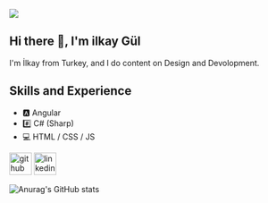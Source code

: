 ![](https://media-exp1.licdn.com/dms/image/C4D16AQFtfFicQhpnWw/profile-displaybackgroundimage-shrink_450_1400/0/1616528347824?e=1623283200&v=beta&t=TVx4wXv2nr4FK5-jNgSX5MCiYuzPwY9BVQD66MRMRmc)

## Hi there 👋, I'm ilkay Gül
I'm İlkay from Turkey, and I do content on Design and Devolopment. 

## Skills and Experience
* 🅰 Angular
* #️⃣ C# (Sharp)
* 💻 HTML / CSS / JS 


[<img src='https://cdn.jsdelivr.net/npm/simple-icons@3.0.1/icons/github.svg' alt='github' height='40'>](https://github.com/ilkayGl)  [<img src='https://cdn.jsdelivr.net/npm/simple-icons@3.0.1/icons/linkedin.svg' alt='linkedin' height='40'>](https://www.linkedin.com/in/ilkay-gül/)  






![Anurag's GitHub stats](https://github-readme-stats.vercel.app/api?username=ilkayGl&show_icons=true&theme=radical)
